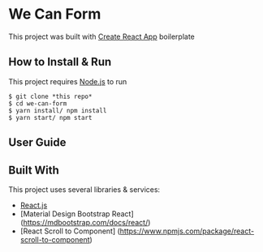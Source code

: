 # We Can Form

This project was built with [Create React App](https://github.com/facebook/create-react-app) boilerplate

## How to Install & Run
This project requires [Node.js](https://nodejs.org/) to run
```
$ git clone *this repo*
$ cd we-can-form
$ yarn install/ npm install
$ yarn start/ npm start
```

## User Guide

## Built With 
This project uses several libraries & services:

* [React.js](https://reactjs.org/)
* [Material Design Bootstrap React] (https://mdbootstrap.com/docs/react/)
* [React Scroll to Component] (https://www.npmjs.com/package/react-scroll-to-component)
